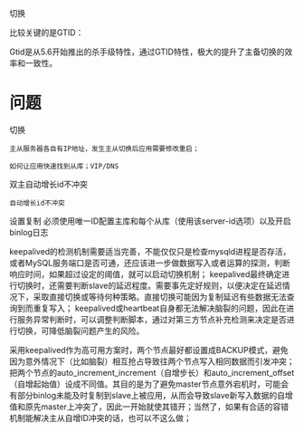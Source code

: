 
切换

比较关键的是GTID：

 

Gtid是从5.6开始推出的杀手级特性，通过GTID特性，极大的提升了主备切换的效率和一致性。


# 问题

切换
    
    主从服务器各自有IP地址，发生主从切换后应用需要修改重启；
    
    如何让应用快速找到从库；VIP/DNS

双主自动增长id不冲突

    自动增长id不冲突


设置复制
必须使用唯一ID配置主库和每个从库（使用该server-id选项）以及开启binlog日志



keepalived的检测机制需要适当完善，不能仅仅只是检查mysqld进程是否存活，或者MySQL服务端口是否可通，还应该进一步做数据写入或者运算的探测，判断响应时间，如果超过设定的阈值，就可以启动切换机制；
keepalived最终确定进行切换时，还需要判断slave的延迟程度。需要事先定好规则，以便决定在延迟情况下，采取直接切换或等待何种策略。直接切换可能因为复制延迟有些数据无法查询到而重复写入；
keepalived或heartbeat自身都无法解决脑裂的问题，因此在进行服务异常判断时，可以调整判断脚本，通过对第三方节点补充检测来决定是否进行切换，可降低脑裂问题产生的风险。


采用keepalived作为高可用方案时，两个节点最好都设置成BACKUP模式，避免因为意外情况下（比如脑裂）相互抢占导致往两个节点写入相同数据而引发冲突；
把两个节点的auto_increment_increment（自增步长）和auto_increment_offset（自增起始值）设成不同值。其目的是为了避免master节点意外宕机时，可能会有部分binlog未能及时复制到slave上被应用，从而会导致slave新写入数据的自增值和原先master上冲突了，因此一开始就使其错开；当然了，如果有合适的容错机制能解决主从自增ID冲突的话，也可以不这么做；

